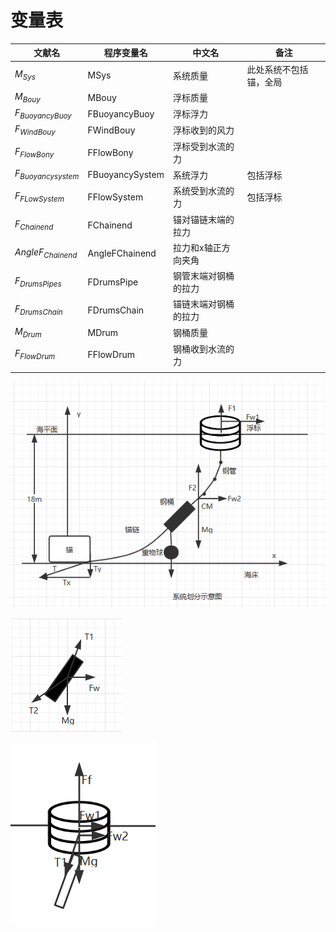 # 变量表

| 文献名               | 程序变量名      | 中文名               | 备注                   |
| -------------------- | --------------- | -------------------- | ---------------------- |
| $M_{Sys}$            | MSys            | 系统质量             | 此处系统不包括锚，全局 |
| $M_{Bouy}$           | MBouy           | 浮标质量             |                        |
| $F_{BuoyancyBuoy}$   | FBuoyancyBuoy   | 浮标浮力             |                        |
| $F_{WindBouy}$       | FWindBouy       | 浮标收到的风力       |                        |
| $F_{FlowBony}$       | FFlowBony       | 浮标受到水流的力     |                        |
| $F_{Buoyancysystem}$ | FBuoyancySystem | 系统浮力             | 包括浮标               |
| $F_{FLowSystem}$     | FFlowSystem     | 系统受到水流的力     | 包括浮标               |
| $F_{Chainend}$       | FChainend       | 锚对锚链末端的拉力   |                        |
| $AngleF_{Chainend}$  | AngleFChainend  | 拉力和x轴正方向夹角  |                        |
| $F_{DrumsPipes}$     | FDrumsPipe      | 钢管末端对钢桶的拉力 |                        |
| $F_{DrumsChain}$     | FDrumsChain     | 锚链末端对钢桶的拉力 |                        |
| $M_{Drum}$           | MDrum           | 钢桶质量             |                        |
| $F_{FlowDrum}$       | FFlowDrum       | 钢桶收到水流的力     |                        |
|                      |                 |                      |                        |

![1562244310083](变量表/1562244310083.png)

![1562245389305](变量表/1562245389305.png)

![1562245466832](变量表/1562245466832.png)